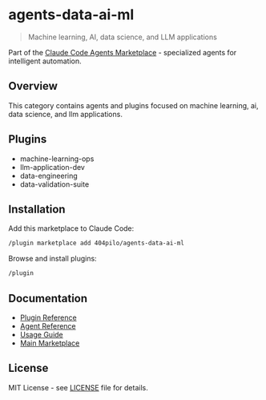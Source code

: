 # agents-data-ai-ml

> Machine learning, AI, data science, and LLM applications

Part of the [Claude Code Agents Marketplace](https://github.com/404pilo/agents) - specialized agents for intelligent automation.

## Overview

This category contains agents and plugins focused on machine learning, ai, data science, and llm applications.

## Plugins

- machine-learning-ops
- llm-application-dev
- data-engineering
- data-validation-suite

## Installation

Add this marketplace to Claude Code:

```bash
/plugin marketplace add 404pilo/agents-data-ai-ml
```

Browse and install plugins:

```bash
/plugin
```

## Documentation

- [Plugin Reference](docs/plugins.md)
- [Agent Reference](docs/agents.md)
- [Usage Guide](docs/usage.md)
- [Main Marketplace](https://github.com/404pilo/agents)

## License

MIT License - see [LICENSE](LICENSE) file for details.
